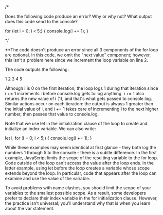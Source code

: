 /*

Does the following code produce an error? Why or why not? What output does this code send to the console?

for (let i = 0; i < 5;) {
  console.log(i += 1);
}

*/


**The code doesn't produce an error since all 3 components of the for loop are optional. In this code, we omit the "next value" component; however, this isn't a problem here since we increment the loop variable on line 2.

The code outputs the following:

1
2
3
4
5

Although i is 0 on the first iteration, the loop logs 1 during that iteration since i += 1 increments i before console.log gets to log anything. i += 1 also returns the new value of i (1), and that's what gets passed to console.log. Similar actions occur on each iteration: the output is always 1 greater than the initial value of i, and i += 1 takes care of incrementing i to the next higher number, then passes that value to console.log.

Note that we use let in the initialization clause of the loop to create and initialize an index variable. We can also write:

let i;
for (i = 0; i < 5;) {
  console.log(i += 1);
}

While these examples may seem identical at first glance - they both log the numbers 1 through 5 to the console - there is a subtle difference. In the first example, JavaScript limits the scope of the resulting variable to the for loop. Code outside of the loop can't access the value after the loop ends. In the latter example, using let before the loop creates a variable whose scope extends beyond the loop. In particular, code that appears after the loop can examine and use the value of the variable.

To avoid problems with name clashes, you should limit the scope of your variables to the smallest possible scope. As a result, some developers prefer to declare their index variable in the for initialization clause. However, the practice isn't universal; you'll understand why that is when you learn about the var statement.